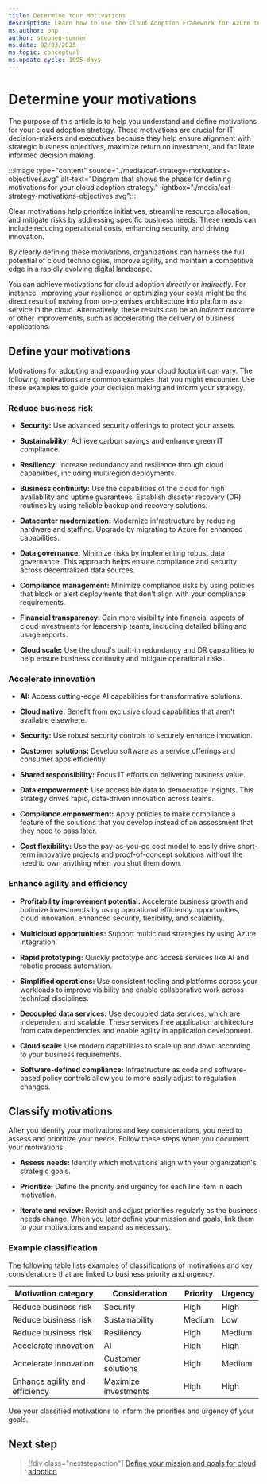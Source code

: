 ```yaml
---
title: Determine Your Motivations
description: Learn how to use the Cloud Adoption Framework for Azure to understand the motivations behind cloud migration that can help produce more successful business outcomes.
ms.author: pnp
author: stephen-sumner
ms.date: 02/03/2025
ms.topic: conceptual
ms.update-cycle: 1095-days
---
```


# Determine your motivations

The purpose of this article is to help you understand and define motivations for your cloud adoption strategy. These motivations are crucial for IT decision-makers and executives because they help ensure alignment with strategic business objectives, maximize return on investment, and facilitate informed decision making.

:::image type="content" source="./media/caf-strategy-motivations-objectives.svg" alt-text="Diagram that shows the phase for defining motivations for your cloud adoption strategy." lightbox="./media/caf-strategy-motivations-objectives.svg":::

Clear motivations help prioritize initiatives, streamline resource allocation, and mitigate risks by addressing specific business needs. These needs can include reducing operational costs, enhancing security, and driving innovation.  

By clearly defining these motivations, organizations can harness the full potential of cloud technologies, improve agility, and maintain a competitive edge in a rapidly evolving digital landscape.

You can achieve motivations for cloud adoption _directly_ or _indirectly_. For instance, improving your resilience or optimizing your costs might be the direct result of moving from on-premises architecture into platform as a service in the cloud. Alternatively, these results can be an _indirect_ outcome of other improvements, such as accelerating the delivery of business applications.

## Define your motivations

Motivations for adopting and expanding your cloud footprint can vary. The following motivations are common examples that you might encounter. Use these examples to guide your decision making and inform your strategy.

### Reduce business risk  

- **Security:** Use advanced security offerings to protect your assets.

- **Sustainability:** Achieve carbon savings and enhance green IT compliance.

- **Resiliency:** Increase redundancy and resilience through cloud capabilities, including multiregion deployments.

- **Business continuity:** Use the capabilities of the cloud for high availability and uptime guarantees. Establish disaster recovery (DR) routines by using reliable backup and recovery solutions.

- **Datacenter modernization:** Modernize infrastructure by reducing hardware and staffing. Upgrade by migrating to Azure for enhanced capabilities.

- **Data governance:** Minimize risks by implementing robust data governance. This approach helps ensure compliance and security across decentralized data sources.

- **Compliance management:** Minimize compliance risks by using policies that block or alert deployments that don't align with your compliance requirements.  

- **Financial transparency:** Gain more visibility into financial aspects of cloud investments for leadership teams, including detailed billing and usage reports.

- **Cloud scale:** Use the cloud's built-in redundancy and DR capabilities to help ensure business continuity and mitigate operational risks.

### Accelerate innovation  

- **AI:** Access cutting-edge AI capabilities for transformative solutions.

- **Cloud native:** Benefit from exclusive cloud capabilities that aren't available elsewhere.

- **Security:** Use robust security controls to securely enhance innovation.

- **Customer solutions:** Develop software as a service offerings and consumer apps efficiently.

- **Shared responsibility:** Focus IT efforts on delivering business value.

- **Data empowerment:** Use accessible data to democratize insights. This strategy drives rapid, data-driven innovation across teams.

- **Compliance empowerment:** Apply policies to make compliance a feature of the solutions that you develop instead of an assessment that they need to pass later.

- **Cost flexibility:** Use the pay-as-you-go cost model to easily drive short-term innovative projects and proof-of-concept solutions without the need to own anything when you shut them down.

### Enhance agility and efficiency

- **Profitability improvement potential:** Accelerate business growth and optimize investments by using operational efficiency opportunities, cloud innovation, enhanced security, flexibility, and scalability.

- **Multicloud opportunities:** Support multicloud strategies by using Azure integration.

- **Rapid prototyping:** Quickly prototype and access services like AI and robotic process automation.

- **Simplified operations:** Use consistent tooling and platforms across your workloads to improve visibility and enable collaborative work across technical disciplines.

- **Decoupled data services:** Use decoupled data services, which are independent and scalable. These services free application architecture from data dependencies and enable agility in application development.

- **Cloud scale:** Use modern capabilities to scale up and down according to your business requirements.

- **Software-defined compliance:** Infrastructure as code and software-based policy controls allow you to more easily adjust to regulation changes.

## Classify motivations

After you identify your motivations and key considerations, you need to assess and prioritize your needs. Follow these steps when you document your motivations:

- **Assess needs:** Identify which motivations align with your organization's strategic goals.

- **Prioritize:** Define the priority and urgency for each line item in each motivation.

- **Iterate and review:** Revisit and adjust priorities regularly as the business needs change. When you later define your mission and goals, link them to your motivations and expand as necessary.

### Example classification

The following table lists examples of classifications of motivations and key considerations that are linked to business priority and urgency.

| Motivation category | Consideration | Priority | Urgency |
|---------|---------|---------|---------|
| Reduce business risk | Security | High | High |
| Reduce business risk | Sustainability | Medium | Low |
| Reduce business risk | Resiliency | High | Medium |
| Accelerate innovation | AI | High | High |
| Accelerate innovation | Customer solutions | High | Medium |
| Enhance agility and efficiency | Maximize investments | High | High |

Use your classified motivations to inform the priorities and urgency of your goals.

## Next step

> [!div class="nextstepaction"]
> [Define your mission and goals for cloud adoption](mission-objectives.md)
